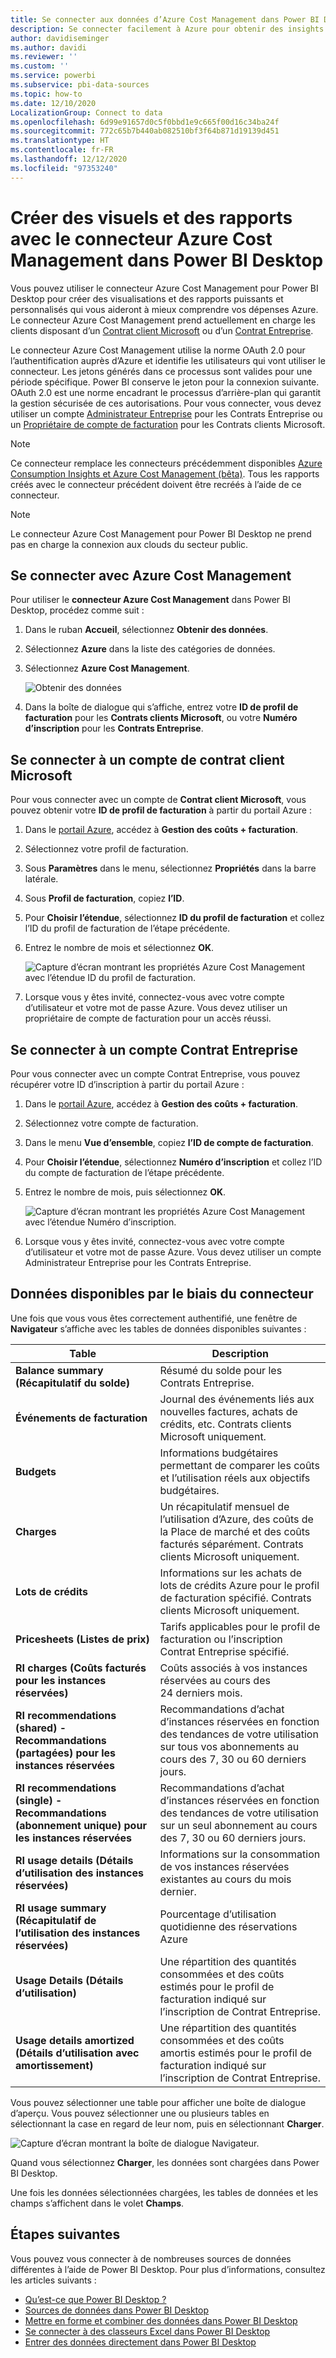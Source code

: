```yaml
---
title: Se connecter aux données d’Azure Cost Management dans Power BI Desktop
description: Se connecter facilement à Azure pour obtenir des insights sur le coût et l’utilisation d’Azure avec Power BI Desktop
author: davidiseminger
ms.author: davidi
ms.reviewer: ''
ms.custom: ''
ms.service: powerbi
ms.subservice: pbi-data-sources
ms.topic: how-to
ms.date: 12/10/2020
LocalizationGroup: Connect to data
ms.openlocfilehash: 6d99e91657d0c5f0bbd1e9c665f00d16c34ba24f
ms.sourcegitcommit: 772c65b7b440ab082510bf3f64b871d19139d451
ms.translationtype: HT
ms.contentlocale: fr-FR
ms.lasthandoff: 12/12/2020
ms.locfileid: "97353240"
---
```

# <a name="create-visuals-and-reports-with-the-azure-cost-management-connector-in-power-bi-desktop"></a>Créer des visuels et des rapports avec le connecteur Azure Cost Management dans Power BI Desktop

Vous pouvez utiliser le connecteur Azure Cost Management pour Power BI Desktop pour créer des visualisations et des rapports puissants et personnalisés qui vous aideront à mieux comprendre vos dépenses Azure. Le connecteur Azure Cost Management prend actuellement en charge les clients disposant d’un [Contrat client Microsoft](https://azure.microsoft.com/pricing/purchase-options/microsoft-customer-agreement/) ou d’un [Contrat Entreprise](https://azure.microsoft.com/pricing/enterprise-agreement/).  

Le connecteur Azure Cost Management utilise la norme OAuth 2.0 pour l’authentification auprès d’Azure et identifie les utilisateurs qui vont utiliser le connecteur. Les jetons générés dans ce processus sont valides pour une période spécifique. Power BI conserve le jeton pour la connexion suivante. OAuth 2.0 est une norme encadrant le processus d’arrière-plan qui garantit la gestion sécurisée de ces autorisations. Pour vous connecter, vous devez utiliser un compte [Administrateur Entreprise](/azure/billing/billing-understand-ea-roles) pour les Contrats Entreprise ou un [Propriétaire de compte de facturation](/azure/billing/billing-understand-mca-roles) pour les Contrats clients Microsoft. 

> [!NOTE]
> Ce connecteur remplace les connecteurs précédemment disponibles [Azure Consumption Insights et Azure Cost Management (bêta)](desktop-connect-azure-consumption-insights.md). Tous les rapports créés avec le connecteur précédent doivent être recréés à l’aide de ce connecteur.

> [!NOTE]
> Le connecteur Azure Cost Management pour Power BI Desktop ne prend pas en charge la connexion aux clouds du secteur public. 


## <a name="connect-using-azure-cost-management"></a>Se connecter avec Azure Cost Management

Pour utiliser le **connecteur Azure Cost Management** dans Power BI Desktop, procédez comme suit :

1.  Dans le ruban **Accueil**, sélectionnez **Obtenir des données**.
2.  Sélectionnez **Azure** dans la liste des catégories de données.
3.  Sélectionnez **Azure Cost Management**.

    ![Obtenir des données](media/desktop-connect-azure-cost-management/azure-cost-management-00b.png)

4. Dans la boîte de dialogue qui s’affiche, entrez votre **ID de profil de facturation** pour les **Contrats clients Microsoft**, ou votre **Numéro d’inscription** pour les **Contrats Entreprise**. 


## <a name="connect-to-a-microsoft-customer-agreement-account"></a>Se connecter à un compte de contrat client Microsoft 

Pour vous connecter avec un compte de **Contrat client Microsoft**, vous pouvez obtenir votre **ID de profil de facturation** à partir du portail Azure :

1.  Dans le [portail Azure](https://portal.azure.com/), accédez à **Gestion des coûts + facturation**.
2.  Sélectionnez votre profil de facturation. 
3.  Sous **Paramètres** dans le menu, sélectionnez **Propriétés** dans la barre latérale.
4.  Sous **Profil de facturation**, copiez **l’ID**. 
5.  Pour **Choisir l’étendue**, sélectionnez **ID du profil de facturation** et collez l’ID du profil de facturation de l’étape précédente. 
6.  Entrez le nombre de mois et sélectionnez **OK**.

    ![Capture d’écran montrant les propriétés Azure Cost Management avec l’étendue ID du profil de facturation.](media/desktop-connect-azure-cost-management/azure-cost-management-01a.png)

7.  Lorsque vous y êtes invité, connectez-vous avec votre compte d’utilisateur et votre mot de passe Azure. Vous devez utiliser un propriétaire de compte de facturation pour un accès réussi. 


## <a name="connect-to-an-enterprise-agreement-account"></a>Se connecter à un compte Contrat Entreprise

Pour vous connecter avec un compte Contrat Entreprise, vous pouvez récupérer votre ID d’inscription à partir du portail Azure :

1.  Dans le [portail Azure](https://portal.azure.com/), accédez à **Gestion des coûts + facturation**.
2.  Sélectionnez votre compte de facturation.
3.  Dans le menu **Vue d’ensemble**, copiez **l’ID de compte de facturation**.
4.  Pour **Choisir l’étendue**, sélectionnez **Numéro d’inscription** et collez l’ID du compte de facturation de l’étape précédente. 
5.  Entrez le nombre de mois, puis sélectionnez **OK**.

    ![Capture d’écran montrant les propriétés Azure Cost Management avec l’étendue Numéro d’inscription.](media/desktop-connect-azure-cost-management/azure-cost-management-01b.png)

6.  Lorsque vous y êtes invité, connectez-vous avec votre compte d’utilisateur et votre mot de passe Azure. Vous devez utiliser un compte Administrateur Entreprise pour les Contrats Entreprise.

## <a name="data-available-through-the-connector"></a>Données disponibles par le biais du connecteur

Une fois que vous vous êtes correctement authentifié, une fenêtre de **Navigateur** s’affiche avec les tables de données disponibles suivantes :

| **Table** | **Description** |
| --- | --- |
| **Balance summary (Récapitulatif du solde)** | Résumé du solde pour les Contrats Entreprise. |
| **Événements de facturation** | Journal des événements liés aux nouvelles factures, achats de crédits, etc. Contrats clients Microsoft uniquement. |
| **Budgets** | Informations budgétaires permettant de comparer les coûts et l’utilisation réels aux objectifs budgétaires. |
| **Charges** | Un récapitulatif mensuel de l’utilisation d’Azure, des coûts de la Place de marché et des coûts facturés séparément. Contrats clients Microsoft uniquement. |
| **Lots de crédits** | Informations sur les achats de lots de crédits Azure pour le profil de facturation spécifié. Contrats clients Microsoft uniquement. |
| **Pricesheets (Listes de prix)** | Tarifs applicables pour le profil de facturation ou l’inscription Contrat Entreprise spécifié. |
| **RI charges (Coûts facturés pour les instances réservées)** | Coûts associés à vos instances réservées au cours des 24 derniers mois. |
| **RI recommendations (shared) - Recommandations (partagées) pour les instances réservées** | Recommandations d’achat d’instances réservées en fonction des tendances de votre utilisation sur tous vos abonnements au cours des 7, 30 ou 60 derniers jours. |
| **RI recommendations (single) - Recommandations (abonnement unique) pour les instances réservées** | Recommandations d’achat d’instances réservées en fonction des tendances de votre utilisation sur un seul abonnement au cours des 7, 30 ou 60 derniers jours. |
| **RI usage details (Détails d’utilisation des instances réservées)** | Informations sur la consommation de vos instances réservées existantes au cours du mois dernier. |
| **RI usage summary (Récapitulatif de l’utilisation des instances réservées)** | Pourcentage d’utilisation quotidienne des réservations Azure |
| **Usage Details (Détails d’utilisation)** | Une répartition des quantités consommées et des coûts estimés pour le profil de facturation indiqué sur l’inscription de Contrat Entreprise. |
| **Usage details amortized (Détails d’utilisation avec amortissement)** | Une répartition des quantités consommées et des coûts amortis estimés pour le profil de facturation indiqué sur l’inscription de Contrat Entreprise. |

Vous pouvez sélectionner une table pour afficher une boîte de dialogue d’aperçu. Vous pouvez sélectionner une ou plusieurs tables en sélectionnant la case en regard de leur nom, puis en sélectionnant **Charger**.

![Capture d’écran montrant la boîte de dialogue Navigateur.](media/desktop-connect-azure-cost-management/azure-cost-management-01c.png)

Quand vous sélectionnez **Charger**, les données sont chargées dans Power BI Desktop. 

Une fois les données sélectionnées chargées, les tables de données et les champs s’affichent dans le volet **Champs**.


## <a name="next-steps"></a>Étapes suivantes

Vous pouvez vous connecter à de nombreuses sources de données différentes à l’aide de Power BI Desktop. Pour plus d’informations, consultez les articles suivants :

* [Qu’est-ce que Power BI Desktop ?](../fundamentals/desktop-what-is-desktop.md)
* [Sources de données dans Power BI Desktop](desktop-data-sources.md)
* [Mettre en forme et combiner des données dans Power BI Desktop](desktop-shape-and-combine-data.md)
* [Se connecter à des classeurs Excel dans Power BI Desktop](desktop-connect-excel.md)   
* [Entrer des données directement dans Power BI Desktop](desktop-enter-data-directly-into-desktop.md)